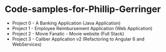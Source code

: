 # Code-samples-for-Phillip-Gerringer
* Project 0 - A Banking Application (Java Application)
* Project 1 - Employee Reimbursement Application (Web Application)
* Project 2 - Movie Fanatic - Movie website (Full Stack)
* Project 3 - Caliber Application v2 (Refactoring to Angular 6 and WebServices)
